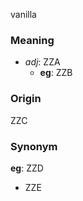 vanilla
### Meaning
+ _adj_: ZZA
    + __eg__: ZZB

### Origin

ZZC

### Synonym

__eg__: ZZD

+ ZZE


